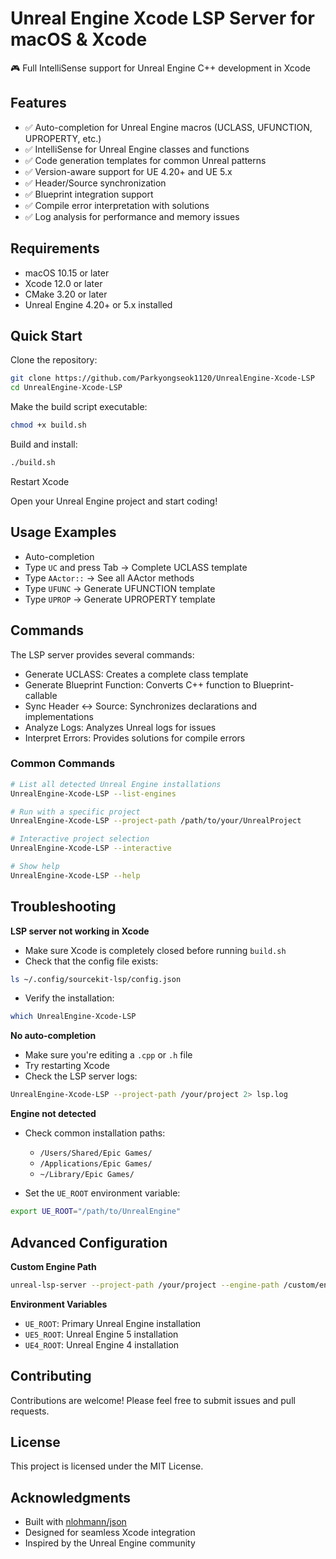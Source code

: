 
# Unreal Engine Xcode LSP Server for macOS & Xcode

🎮 Full IntelliSense support for Unreal Engine C++ development in Xcode

## Features
- ✅ Auto-completion for Unreal Engine macros (UCLASS, UFUNCTION, UPROPERTY, etc.)
- ✅ IntelliSense for Unreal Engine classes and functions
- ✅ Code generation templates for common Unreal patterns
- ✅ Version-aware support for UE 4.20+ and UE 5.x
- ✅ Header/Source synchronization
- ✅ Blueprint integration support
- ✅ Compile error interpretation with solutions
- ✅ Log analysis for performance and memory issues

## Requirements
- macOS 10.15 or later
- Xcode 12.0 or later
- CMake 3.20 or later
- Unreal Engine 4.20+ or 5.x installed

## Quick Start
Clone the repository:

```bash
git clone https://github.com/Parkyongseok1120/UnrealEngine-Xcode-LSP
cd UnrealEngine-Xcode-LSP
````

Make the build script executable:

```bash
chmod +x build.sh
```

Build and install:

```bash
./build.sh
```

Restart Xcode

Open your Unreal Engine project and start coding!

## Usage Examples

* Auto-completion
* Type `UC` and press Tab → Complete UCLASS template
* Type `AActor::` → See all AActor methods
* Type `UFUNC` → Generate UFUNCTION template
* Type `UPROP` → Generate UPROPERTY template

## Commands

The LSP server provides several commands:

* Generate UCLASS: Creates a complete class template
* Generate Blueprint Function: Converts C++ function to Blueprint-callable
* Sync Header ↔ Source: Synchronizes declarations and implementations
* Analyze Logs: Analyzes Unreal logs for issues
* Interpret Errors: Provides solutions for compile errors

### Common Commands

```bash
# List all detected Unreal Engine installations
UnrealEngine-Xcode-LSP --list-engines

# Run with a specific project
UnrealEngine-Xcode-LSP --project-path /path/to/your/UnrealProject

# Interactive project selection
UnrealEngine-Xcode-LSP --interactive

# Show help
UnrealEngine-Xcode-LSP --help
```

## Troubleshooting

**LSP server not working in Xcode**

* Make sure Xcode is completely closed before running `build.sh`
* Check that the config file exists:

```bash
ls ~/.config/sourcekit-lsp/config.json
```

* Verify the installation:

```bash
which UnrealEngine-Xcode-LSP
```

**No auto-completion**

* Make sure you're editing a `.cpp` or `.h` file
* Try restarting Xcode
* Check the LSP server logs:

```bash
UnrealEngine-Xcode-LSP --project-path /your/project 2> lsp.log
```

**Engine not detected**

* Check common installation paths:

  * `/Users/Shared/Epic Games/`
  * `/Applications/Epic Games/`
  * `~/Library/Epic Games/`
* Set the `UE_ROOT` environment variable:

```bash
export UE_ROOT="/path/to/UnrealEngine"
```

## Advanced Configuration

**Custom Engine Path**

```bash
unreal-lsp-server --project-path /your/project --engine-path /custom/engine/path
```

**Environment Variables**

* `UE_ROOT`: Primary Unreal Engine installation
* `UE5_ROOT`: Unreal Engine 5 installation
* `UE4_ROOT`: Unreal Engine 4 installation

## Contributing

Contributions are welcome! Please feel free to submit issues and pull requests.

## License

This project is licensed under the MIT License.

## Acknowledgments

* Built with [nlohmann/json](https://github.com/nlohmann/json)
* Designed for seamless Xcode integration
* Inspired by the Unreal Engine community

